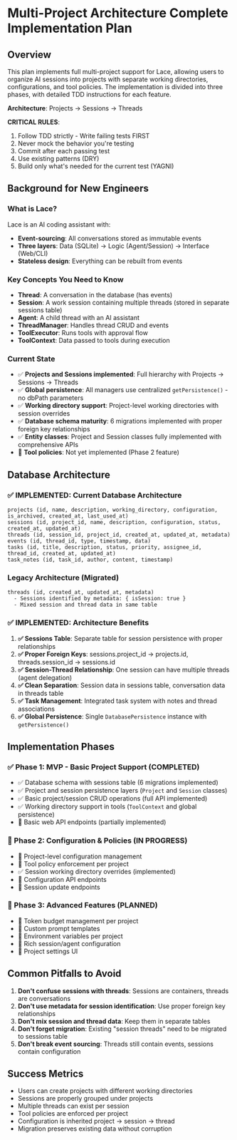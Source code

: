 # Multi-Project Architecture Complete Implementation Plan

## Overview

This plan implements full multi-project support for Lace, allowing users to organize AI sessions into projects with separate working directories, configurations, and tool policies. The implementation is divided into three phases, with detailed TDD instructions for each feature.

**Architecture**: Projects → Sessions → Threads

**CRITICAL RULES**:
1. Follow TDD strictly - Write failing tests FIRST
2. Never mock the behavior you're testing  
3. Commit after each passing test
4. Use existing patterns (DRY)
5. Build only what's needed for the current test (YAGNI)

## Background for New Engineers

### What is Lace?
Lace is an AI coding assistant with:
- **Event-sourcing**: All conversations stored as immutable events
- **Three layers**: Data (SQLite) → Logic (Agent/Session) → Interface (Web/CLI)
- **Stateless design**: Everything can be rebuilt from events

### Key Concepts You Need to Know
- **Thread**: A conversation in the database (has events)
- **Session**: A work session containing multiple threads (stored in separate sessions table)
- **Agent**: A child thread with an AI assistant
- **ThreadManager**: Handles thread CRUD and events
- **ToolExecutor**: Runs tools with approval flow
- **ToolContext**: Data passed to tools during execution

### Current State
- ✅ **Projects and Sessions implemented**: Full hierarchy with Projects → Sessions → Threads
- ✅ **Global persistence**: All managers use centralized `getPersistence()` - no dbPath parameters
- ✅ **Working directory support**: Project-level working directories with session overrides
- ✅ **Database schema maturity**: 6 migrations implemented with proper foreign key relationships
- ✅ **Entity classes**: Project and Session classes fully implemented with comprehensive APIs
- 🔄 **Tool policies**: Not yet implemented (Phase 2 feature)

## Database Architecture

### ✅ IMPLEMENTED: Current Database Architecture
```
projects (id, name, description, working_directory, configuration, is_archived, created_at, last_used_at)
sessions (id, project_id, name, description, configuration, status, created_at, updated_at)
threads (id, session_id, project_id, created_at, updated_at, metadata)
events (id, thread_id, type, timestamp, data)
tasks (id, title, description, status, priority, assignee_id, thread_id, created_at, updated_at)
task_notes (id, task_id, author, content, timestamp)
```

### Legacy Architecture (Migrated)
```
threads (id, created_at, updated_at, metadata) 
  - Sessions identified by metadata: { isSession: true }
  - Mixed session and thread data in same table
```

### ✅ IMPLEMENTED: Architecture Benefits
1. **✅ Sessions Table**: Separate table for session persistence with proper relationships
2. **✅ Proper Foreign Keys**: sessions.project_id → projects.id, threads.session_id → sessions.id
3. **✅ Session-Thread Relationship**: One session can have multiple threads (agent delegation)
4. **✅ Clean Separation**: Session data in sessions table, conversation data in threads table
5. **✅ Task Management**: Integrated task system with notes and thread associations
6. **✅ Global Persistence**: Single `DatabasePersistence` instance with `getPersistence()`

## Implementation Phases

### ✅ Phase 1: MVP - Basic Project Support (COMPLETED)
- ✅ Database schema with sessions table (6 migrations implemented)
- ✅ Project and session persistence layers (`Project` and `Session` classes)
- ✅ Basic project/session CRUD operations (full API implemented)
- ✅ Working directory support in tools (`ToolContext` and global persistence)
- 🔄 Basic web API endpoints (partially implemented)

### 🔄 Phase 2: Configuration & Policies (IN PROGRESS)
- 🔄 Project-level configuration management
- 🔄 Tool policy enforcement per project
- ✅ Session working directory overrides (implemented)
- 🔄 Configuration API endpoints
- 🔄 Session update endpoints

### 🔄 Phase 3: Advanced Features (PLANNED)
- 🔄 Token budget management per project
- 🔄 Custom prompt templates
- 🔄 Environment variables per project
- 🔄 Rich session/agent configuration
- 🔄 Project settings UI

## Common Pitfalls to Avoid

1. **Don't confuse sessions with threads**: Sessions are containers, threads are conversations
2. **Don't use metadata for session identification**: Use proper foreign key relationships
3. **Don't mix session and thread data**: Keep them in separate tables
4. **Don't forget migration**: Existing "session threads" need to be migrated to sessions table
5. **Don't break event sourcing**: Threads still contain events, sessions contain configuration

## Success Metrics

- Users can create projects with different working directories
- Sessions are properly grouped under projects
- Multiple threads can exist per session
- Tool policies are enforced per project
- Configuration is inherited project → session → thread
- Migration preserves existing data without corruption
